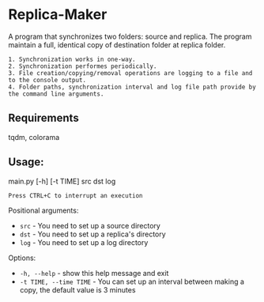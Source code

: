 # Replica-Maker

A program that synchronizes two folders: source and replica.
The program maintain a full, identical copy of destination folder at replica folder.

    1. Synchronization works in one-way.    
    2. Synchronization performes periodically.
    3. File creation/copying/removal operations are logging to a file and to the console output.
    4. Folder paths, synchronization interval and log file path provide by the command line arguments.

## Requirements
tqdm, colorama

## Usage:
main.py [-h] [-t TIME] src dst log

    Press CTRL+C to interrupt an execution

Positional arguments:
* ```src``` - You need to set up a source directory
* ```dst``` - You need to set up a replica's directory
* ```log``` - You need to set up a log directory

Options:
* ```-h, --help``` - show this help message and exit
* ```-t TIME, --time TIME``` - You can set up an interval between making a copy, the default value is 3 minutes
